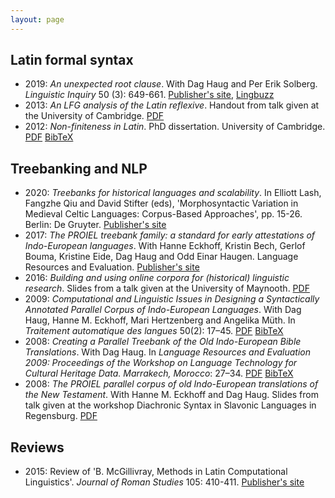 ```yaml
---
layout: page
---
```


## Latin formal syntax

* 2019: _An unexpected root clause_. With Dag Haug and Per Erik Solberg.  _Linguistic Inquiry_ 50 (3): 649-661. [Publisher's site](https://www.mitpressjournals.org/doi/full/10.1162/ling_a_00296), [Lingbuzz](http://ling.auf.net/lingbuzz/003359)
* 2013: _An LFG analysis of the Latin reflexive_. Handout from talk given at the University of Cambridge. [PDF](johndal-2013-reflexives.pdf)
* 2012: _Non-finiteness in Latin_. PhD dissertation. University of Cambridge. [PDF](johndal-2012-phd-dissertation.pdf) [BibTeX](johndal-2012-phd-dissertation.bib)

## Treebanking and NLP

* 2020: _Treebanks for historical languages and scalability_. In Elliott Lash, Fangzhe Qiu and David Stifter (eds), 'Morphosyntactic Variation in Medieval Celtic Languages: Corpus-Based Approaches', pp. 15-26. Berlin: De Gruyter. [Publisher's site](https://www.degruyter.com/view/title/570623?rskey=9ZZcn3&result=10)
* 2017: _The PROIEL treebank family: a standard for early attestations of Indo-European languages_. With Hanne Eckhoff, Kristin Bech, Gerlof Bouma, Kristine Eide, Dag Haug and Odd Einar Haugen. Language Resources and Evaluation. [Publisher's site](https://link.springer.com/article/10.1007/s10579-017-9388-5)
* 2016: _Building and using online corpora for (historical) linguistic research_. Slides from a talk given at the University of Maynooth. [PDF](johndal-2016-maynooth.pdf)
* 2009: _Computational and Linguistic Issues in Designing a Syntactically Annotated Parallel Corpus of Indo-European Languages_. With Dag Haug, Hanne M. Eckhoff, Mari Hertzenberg and Angelika Müth. In _Traitement automatique des langues_ 50(2): 17–45. [PDF](https://s3.amazonaws.com/academia.edu.documents/44911745/TAL-2009-50-2-01-Haug.pdf) [BibTeX](proiel-2009-tal.bib)
* 2008: _Creating a Parallel Treebank of the Old Indo-European Bible Translations_. With Dag Haug. In _Language Resources and Evaluation 2009: Proceedings of the Workshop on Language Technology for Cultural Heritage Data. Marrakech, Morocco_: 27–34. [PDF](http://www.lrec-conf.org/proceedings/lrec2008/workshops/W22_Proceedings.pdf#page=31) [BibTeX](proiel-2008-marrakech-paper.bib)
* 2008: _The PROIEL parallel corpus of old Indo-European translations of the New Testament_. With Hanne M. Eckhoff and Dag Haug. Slides from talk given at the workshop Diachronic Syntax in Slavonic Languages in Regensburg. [PDF](http://www.hf.uio.no/ifikk/english/research/projects/proiel/Activities/proiel/publications/regensburgslides.pdf)

## Reviews

* 2015: Review of 'B. McGillivray, Methods in Latin Computational Linguistics'. _Journal of Roman Studies_ 105: 410-411. [Publisher's site](http://journals.cambridge.org/abstract_S0075435815001112)
